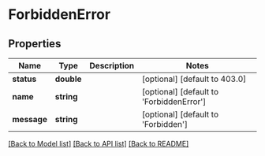 # ForbiddenError

## Properties
Name | Type | Description | Notes
------------ | ------------- | ------------- | -------------
**status** | **double** |  | [optional] [default to 403.0]
**name** | **string** |  | [optional] [default to 'ForbiddenError']
**message** | **string** |  | [optional] [default to 'Forbidden']

[[Back to Model list]](../README.md#documentation-for-models) [[Back to API list]](../README.md#documentation-for-api-endpoints) [[Back to README]](../README.md)


